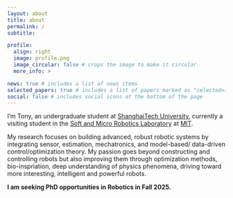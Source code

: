 ```yaml
---
layout: about
title: about
permalink: /
subtitle:

profile:
  align: right
  image: profile.png
  image_circular: false # crops the image to make it circular
  more_info: >

news: true # includes a list of news items
selected_papers: true # includes a list of papers marked as "selected={true}"
social: false # includes social icons at the bottom of the page
---
```


I’m Tony, an undergraduate student at [ShanghaiTech University](https://www.shanghaitech.edu.cn/), currently a visiting student in the [Soft and Micro Robotics Laboratory](https://smrl.mit.edu/) at [MIT](https://mit.edu/).

My research focuses on building advanced, robust robotic systems by integrating sensor, estimation, mechatronics, and model-based/ data-driven control/optimization theory. My passion goes beyond constructing and controlling robots but also improving them through optimization methods, bio-inspriation, deep understanding of physics phenomena, driving toward more interesting, intelligent and powerful robots.

**I am seeking PhD opportunities in Robotics in Fall 2025.**
